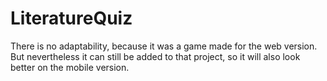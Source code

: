 # LiteratureQuiz

There is no adaptability, because it was a game made for the web version. 
But nevertheless it can still be added to that project, so it will also look better on the mobile version.
